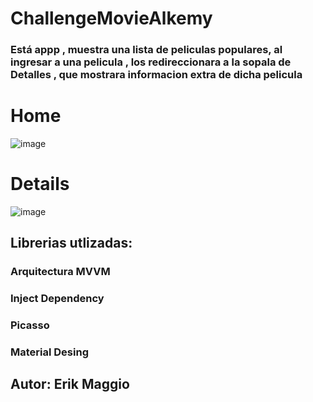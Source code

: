 # ChallengeMovieAlkemy

### Está appp , muestra una lista de peliculas populares, al ingresar a una pelicula , los redireccionara a la sopala de Detalles , que mostrara informacion extra de dicha pelicula

# Home
![image](https://user-images.githubusercontent.com/87202940/163231439-67da62ee-b49d-4ea0-809a-208090a0ee7c.png)

# Details
![image](https://user-images.githubusercontent.com/87202940/163231637-a51d1d5d-4d95-44fb-bc18-b23995868df6.png)

## Librerias utlizadas:
### Arquitectura MVVM
### Inject Dependency
### Picasso 
### Material Desing
## Autor: Erik Maggio

